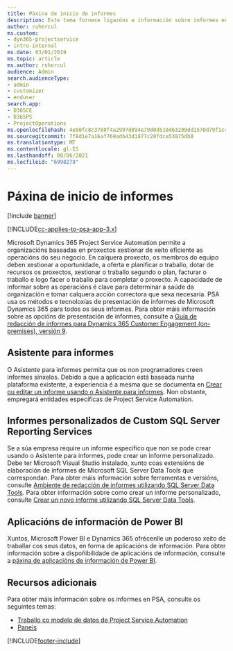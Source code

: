 ```yaml
---
title: Páxina de inicio de informes
description: Este tema fornece ligazóns a información sobre informes en Dynamics 365 Project Service Automation.
author: ruhercul
ms.custom:
- dyn365-projectservice
- intro-internal
ms.date: 03/01/2019
ms.topic: article
ms.author: ruhercul
audience: Admin
search.audienceType:
- admin
- customizer
- enduser
search.app:
- D365CE
- D365PS
- ProjectOperations
ms.openlocfilehash: 4e60fc8c3788f4a2997d894e79d0d510d63209dd1570d79f1c43c2814d8ab819
ms.sourcegitcommit: 7f8d1e7a16af769adb43d1877c28fdce53975db8
ms.translationtype: MT
ms.contentlocale: gl-ES
ms.lasthandoff: 08/06/2021
ms.locfileid: "6998279"
---
```

# <a name="reporting-home-page"></a>Páxina de inicio de informes

[!include [banner](../includes/psa-now-project-operations.md)]

[!INCLUDE[cc-applies-to-psa-app-3.x](../includes/cc-applies-to-psa-app-3x.md)]

Microsoft Dynamics 365 Project Service Automation permite a organizacións baseadas en proxectos xestionar de xeito eficiente as operacións do seu negocio. En calquera proxecto, os membros do equipo deben xestionar a oportunidade, a oferta e planificar o traballo, dotar de recursos os proxectos, xestionar o traballo segundo o plan, facturar o traballo e logo facer o traballo para completar o proxecto. A capacidade de informar sobre as operacións é clave para determinar a saúde da organización e tomar calquera acción correctora que sexa necesaria. PSA usa os métodos e tecnoloxías de presentación de informes de Microsoft Dynamics 365 para todos os seus informes. Para obter máis información sobre as opcións de presentación de informes, consulte a [Guía de redacción de informes para Dynamics 365 Customer Engagement (on-premises), versión 9](/dynamics365/customerengagement/on-premises/analytics/reporting-analytics-with-dynamics-365).

## <a name="report-wizard"></a>Asistente para informes

O Asistente para informes permita que os non programadores creen informes sinxelos. Debido a que a aplicación está baseada nunha plataforma existente, a experiencia é a mesma que se documenta en [Crear ou editar un informe usando o Asistente para informes](/dynamics365/customerengagement/on-premises/basics/create-edit-copy-report-wizard). Non obstante, empregará entidades específicas de Project Service Automation.

## <a name="custom-sql-server-reporting-services-reports"></a>Informes personalizados de Custom SQL Server Reporting Services

Se a súa empresa require un informe específico que non se pode crear usando o Asistente para informes, pode crear un informe personalizado. Debe ter Microsoft Visual Studio instalado, xunto coas extensións de elaboración de informes de Microsoft SQL Server Data Tools que correspondan. Para obter máis información sobre ferramentas e versións, consulte [Ambiente de redacción de informes utilizando SQL Server Data Tools](/dynamics365/customerengagement/on-premises/analytics/report-writing-environment-using-sql-server-data-tools). Para obter información sobre como crear un informe personalizado, consulte [Crear un novo informe utilizando SQL Server Data Tools](/dynamics365/customerengagement/on-premises/analytics/create-a-new-report-using-sql-server-data-tools).

## <a name="power-bi-insights-apps"></a>Aplicacións de información de Power BI

Xuntos, Microsoft Power BI e Dynamics 365 ofrécenlle un poderoso xeito de traballar cos seus datos, en forma de aplicacións de información. Para obter información sobre a dispoñibilidade de aplicacións de información, consulte a [páxina de aplicacións de información de Power BI](https://powerbi.microsoft.com/power-bi-insights-apps/).


## <a name="additional-resources"></a>Recursos adicionais
Para obter máis información sobre os informes en PSA, consulte os seguintes temas:

- [Traballo co modelo de datos de Project Service Automation](reports-working-project-service-data-model.md)
- [Paneis](reports-dashboards.md)



[!INCLUDE[footer-include](../includes/footer-banner.md)]